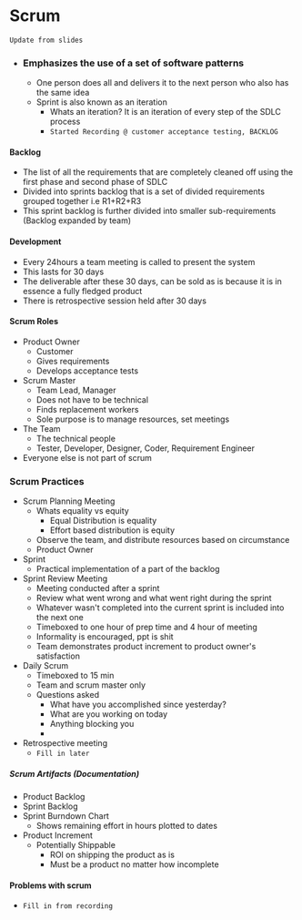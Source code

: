 # Scrum
`Update from slides`

- ### Emphasizes the use of a set of software patterns
	- One person does all and delivers it to the next person who also has the same idea
	- Sprint is also known as an iteration 
		- Whats an iteration? It is an iteration of every step of the SDLC process
		- `Started Recording @ customer acceptance testing, BACKLOG`
#### Backlog
- The list of all the requirements that are completely cleaned off using the first phase and second phase of SDLC
- Divided into sprints backlog that is a set of divided requirements grouped together i.e R1+R2+R3
- This sprint backlog is further divided into smaller sub-requirements (Backlog expanded by team)

#### Development
- Every 24hours a team meeting is called to present the system
- This lasts for 30 days
- The deliverable after these 30 days, can be sold as is because it is in essence a fully fledged product
- There is retrospective session held after 30 days

#### Scrum Roles
- Product Owner
	- Customer
	- Gives requirements
	- Develops acceptance tests
- Scrum Master
	- Team Lead, Manager
	- Does not have to be technical
	- Finds replacement workers
	- Sole purpose is to manage resources, set meetings
- The Team
	- The technical people
	- Tester, Developer, Designer, Coder, Requirement Engineer
- Everyone else is not part of scrum

### Scrum Practices
- Scrum Planning Meeting
	- Whats equality vs equity
		- Equal Distribution is equality
		- Effort based distribution is equity
	- Observe the team, and distribute resources based on circumstance
	- Product Owner
- Sprint
	- Practical implementation of a part of the backlog
- Sprint Review Meeting 
	- Meeting conducted after a sprint
	- Review what went wrong and what went right during the sprint
	- Whatever wasn't completed into the current sprint is included into the next one
	- Timeboxed to one hour of prep time and 4 hour of meeting
	- Informality is encouraged, ppt is shit
	- Team demonstrates product increment to product owner's satisfaction
- Daily Scrum
	- Timeboxed to 15 min
	- Team and scrum master only
	- Questions asked
		- What have you accomplished since yesterday?
		- What are you working on today
		- Anything blocking you
		- 
- Retrospective meeting
	- `Fill in later`

##### Scrum Artifacts (Documentation)
- Product Backlog
- Sprint Backlog
- Sprint Burndown Chart
	- Shows remaining effort in hours plotted to dates
- Product Increment
	- Potentially Shippable
		- ROI on shipping the product as is
		- Must be a product no matter how incomplete

#### Problems with scrum
- `Fill in from recording`

